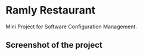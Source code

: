 # Ramly Restaurant

Mini Project for Software Configuration Management.

## Screenshot of the project